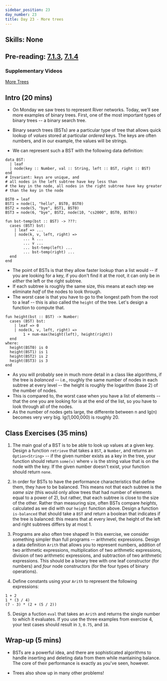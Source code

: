 ```yaml
---
sidebar_position: 23
day_number: 23
title: Day 23 - More trees
---
```


## Skills: None

## Pre-reading: [7.1.3](<%7B%7BDCIC_DOMAIN%7D%7D/trees.html#(part._.Summarizing_.How_to_.Approach_.Tree_.Problems)>), [7.1.4](<%7B%7BDCIC_DOMAIN%7D%7D/trees.html#(part._.Study_.Questions)>)

### Supplementary Videos

[More Trees](https://northeastern.hosted.panopto.com/Panopto/Pages/Viewer.aspx?id=0d630457-d569-4e49-884e-b37c00bde3ce)

## Intro (20 mins)

- On Monday we saw trees to represent River networks. Today, we'll see more examples of binary trees. First, one of the most important types
  of binary trees -- a binary search tree. 

- Binary search trees (BSTs) are a particular type of tree that allows quick lookup of _values_ stored at particular _ordered_ keys. The keys are often numbers, and in our example, the values will be strings. 

- We can represent such a BST with the following data definition:

```pyret
data BST:
  | leaf
  | node(key :: Number, val :: String, left :: BST, right :: BST)
end
# Invariant: keys are unique, and
# all nodes in the left subtree have key less than
# the key in the node, all nodes in the right subtree have key greater
# than the key in the node

BST0 = leaf
BST1 = node(1, "hello", BST0, BST0)
BST2 = node(5, "bye", BST1, BST0)
BST3 = node(6, "bye", BST2, node(10, "cs2000", BST0, BST0))

fun bst-temp(bst :: BST) -> ???:
  cases (BST) bst:
    | leaf => ...
    | node(k, v, left, right) => 
        ... k ...
        ... v ...
        ... bst-temp(left) ...
        ... bst-temp(right) ...
  end
end
```

- The point of BSTs is that they allow faster lookup than a list would -- if you are looking for a key, if you don't find it at the root, it can only be in _either_ the left or the right subtree.
- If each subtree is roughly the same size, this means at each step we eliminate _half_ of the nodes to look through. 
- The worst case is that you have to go to the longest path from the root to a leaf -- this is also called the `height` of the tree. Let's design a function to compute that.

```pyret
fun height(bst :: BST) -> Number:
  cases (BST) bst:
    | leaf => 0
    | node(k, v, left, right) => 
        1 + num-max(height(left), height(right))
  end
where:
  height(BST0) is 0
  height(BST1) is 1
  height(BST2) is 2
  height(BST3) is 3
end
```

- As you will probably see in much more detail in a class like algorithms, if the tree is _balanced_ -- i.e., roughly the same number of nodes in each subtree at every level -- the height is roughly the logarithm (base 2) of the number of nodes. 
- This is compared to, the worst case when you have a list of elements -- that the one you are looking for is at the end of the list, so you have to look through all of the nodes. 
- As the number of nodes gets large, the differente between n and lg(n) becomes very very big. lg(1,000,000) is roughly 20. 

## Class Exercises (35 mins)

1. The main goal of a BST is to be able to look up values at a given key. Design a function `retrieve` that takes a `BST`, a `Number`, and returns an `Option<String>` -- if the given number exists as a key in the tree, your function should return `some(v)` where `v` is the string value that is on the node with the key. If the given number doesn't exist, your function should return `none`. 
2. In order for BSTs to have the performance characteristics that define them, they have to be balanced. This means not that each subtree is the _same size_ (this would only allow trees that had number of elements equal to a power of 2), but rather, that each subtree is close to the size of the other. Rather than measuring size, often BSTs compare _heights_, calculated as we did with our `height` function above. Design a function `is-balanced` that should take a `BST` and return a boolean that indicates if the tree is balanced: this means that at every level, the height of the left and right subtrees differs by at most 1. 

3. Programs are also often tree shaped! In this exercise, we consider something simpler than full programs -- arithmetic expressions. Design a data definition `Arith` that allows you to represent numbers, addition of two arithmetic expressions, multiplication of two arithmetic expressions, division of two arithmetic expressions, and subtraction of two arithmetic expressions. This should be a binary tree with one leaf constructor (for numbers) and _four_ node constructors (for the four types of binary operations). 

4. Define constants using your `Arith` to represent the following expressions:

```
1 + 2
1 * (3 / 4)
(7 - 3) * (2 + (5 / 2))
```

5. Design a fuction `eval` that takes an `Arith` and returns the single number to which it evaluates. If you use the three examples from exercise 4, your test cases should result in `3`, `0.75`, and `18`. 

## Wrap-up (5 mins)

- BSTs are a powerful idea, and there are sophisticated algorithms to handle inserting and deleting data from them while mantaining balance. The core of their performance is exactly as you've seen, however. 

- Trees also show up in many other problems!